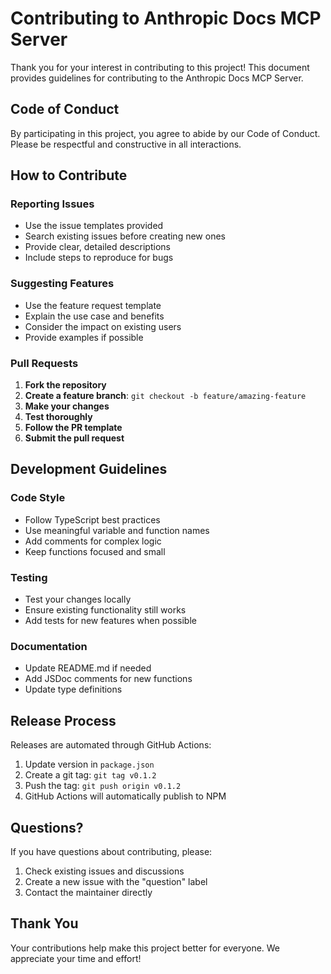 # Contributing to Anthropic Docs MCP Server

Thank you for your interest in contributing to this project! This document provides guidelines for contributing to the Anthropic Docs MCP Server.

## Code of Conduct

By participating in this project, you agree to abide by our Code of Conduct. Please be respectful and constructive in all interactions.

## How to Contribute

### Reporting Issues

- Use the issue templates provided
- Search existing issues before creating new ones
- Provide clear, detailed descriptions
- Include steps to reproduce for bugs

### Suggesting Features

- Use the feature request template
- Explain the use case and benefits
- Consider the impact on existing users
- Provide examples if possible

### Pull Requests

1. **Fork the repository**
2. **Create a feature branch**: `git checkout -b feature/amazing-feature`
3. **Make your changes**
4. **Test thoroughly**
5. **Follow the PR template**
6. **Submit the pull request**

## Development Guidelines

### Code Style

- Follow TypeScript best practices
- Use meaningful variable and function names
- Add comments for complex logic
- Keep functions focused and small

### Testing

- Test your changes locally
- Ensure existing functionality still works
- Add tests for new features when possible

### Documentation

- Update README.md if needed
- Add JSDoc comments for new functions
- Update type definitions

## Release Process

Releases are automated through GitHub Actions:

1. Update version in `package.json`
2. Create a git tag: `git tag v0.1.2`
3. Push the tag: `git push origin v0.1.2`
4. GitHub Actions will automatically publish to NPM

## Questions?

If you have questions about contributing, please:

1. Check existing issues and discussions
2. Create a new issue with the "question" label
3. Contact the maintainer directly

## Thank You

Your contributions help make this project better for everyone. We appreciate your time and effort!
